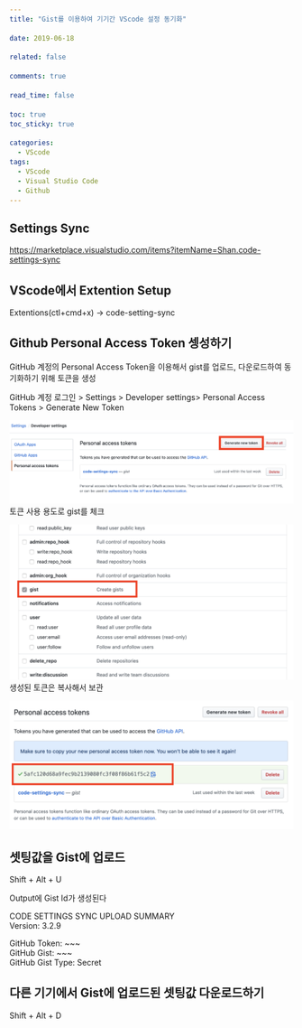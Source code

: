 ```yaml
---
title: "Gist를 이용하여 기기간 VScode 설정 동기화"

date: 2019-06-18

related: false

comments: true

read_time: false

toc: true
toc_sticky: true

categories:
  - VScode
tags:
  - VScode
  - Visual Studio Code
  - Github
---
```


## Settings Sync

<https://marketplace.visualstudio.com/items?itemName=Shan.code-settings-sync>

## VScode에서 Extention Setup

Extentions(ctl+cmd+x) -> code-setting-sync

## Github Personal Access Token 셍성하기

GitHub 계정의 Personal Access Token을 이용해서 gist를 업로드, 다운로드하여 동기화하기 위해 토큰을 생성

GitHub 계정 로그인 > Settings > Developer settings> Personal Access Tokens > Generate New Token

![generate new token](/assets/images/gist_1.png)
토큰 사용 용도로 gist를 체크

![check gist](/assets/images/gist_2.png)
생성된 토큰은 복사해서 보관

![generated new token](/assets/images/gist_3.png)

## 셋팅값을 Gist에 업로드

Shift + Alt + U

Output에 Gist Id가 생성된다

CODE SETTINGS SYNC UPLOAD SUMMARY  
Version: 3.2.9

GitHub Token: ~~~  
GitHub Gist: ~~~  
GitHub Gist Type: Secret

## 다른 기기에서 Gist에 업로드된 셋팅값 다운로드하기

Shift + Alt + D
